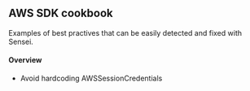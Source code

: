## AWS SDK cookbook 
Examples of best practives that can be easily detected and fixed with Sensei.

<h4>Overview</h4>
<ul>
<li>Avoid hardcoding AWSSessionCredentials</li>
</ul>